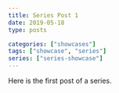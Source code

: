 ```yaml
---
title: Series Post 1
date: 2019-05-18
type: posts

categories: ["showcases"]
tags: ["showcase", "series"]
series: ["series-showcase"]
---
```


Here is the first post of a series.
